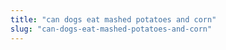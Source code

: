 ```yaml
---
title: "can dogs eat mashed potatoes and corn"
slug: "can-dogs-eat-mashed-potatoes-and-corn"
---
```


